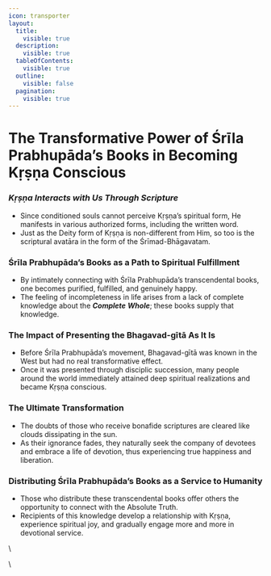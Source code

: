 ```yaml
---
icon: transporter
layout:
  title:
    visible: true
  description:
    visible: true
  tableOfContents:
    visible: true
  outline:
    visible: false
  pagination:
    visible: true
---
```


# The Transformative Power of Śrīla Prabhupāda’s Books in Becoming Kṛṣṇa Conscious

### _Kṛṣṇa Interacts with Us Through Scripture_

* Since conditioned souls cannot perceive Kṛṣṇa’s spiritual form, He manifests in various authorized forms, including the written word.
* Just as the Deity form of Kṛṣṇa is non-different from Him, so too is the scriptural avatāra in the form of the Śrīmad-Bhāgavatam.

### Śrīla Prabhupāda’s Books as a Path to Spiritual Fulfillment

* By intimately connecting with Śrīla Prabhupāda’s transcendental books, one becomes purified, fulfilled, and genuinely happy.
* The feeling of incompleteness in life arises from a lack of complete knowledge about the _**Complete**_ _**Whole**_; these books supply that knowledge.

### The Impact of Presenting the Bhagavad-gītā As It Is

* Before Śrīla Prabhupāda’s movement, Bhagavad-gītā was known in the West but had no real transformative effect.
* Once it was presented through disciplic succession, many people around the world immediately attained deep spiritual realizations and became Kṛṣṇa conscious.

### The Ultimate Transformation

* The doubts of those who receive bonafide scriptures are cleared like clouds dissipating in the sun.
* As their ignorance fades, they naturally seek the company of devotees and embrace a life of devotion, thus experiencing true happiness and liberation.

### Distributing Śrīla Prabhupāda’s Books as a Service to Humanity

* Those who distribute these transcendental books offer others the opportunity to connect with the Absolute Truth.
* Recipients of this knowledge develop a relationship with Kṛṣṇa, experience spiritual joy, and gradually engage more and more in devotional service.

\


\
